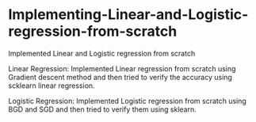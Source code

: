 # Implementing-Linear-and-Logistic-regression-from-scratch
Implemented Linear and Logistic regression from scratch

Linear Regression:
Implemented Linear regression from scratch using Gradient descent method and then tried to verify the accuracy using scklearn linear regression.

Logistic Regression:
Implemented Logistic regression from scratch using BGD and SGD and then tried to verify them using sklearn.
